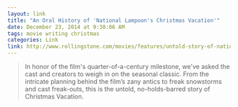 ```yaml
---
layout: link
title: "An Oral History of 'National Lampoon's Christmas Vacation'"
date: December 23, 2014 at 9:38:06 AM
tags: movie writing christmas
categories: Link
link: http://www.rollingstone.com/movies/features/untold-story-of-national-lampoons-christmas-vacation-20141222
---
```


> In honor of the film's quarter-of-a-century milestone, we've asked the cast and creators to weigh in on the seasonal classic. From the intricate planning behind the film’s zany antics to freak snowstorms and cast freak-outs, this is the untold, no-holds-barred story of Christmas Vacation.